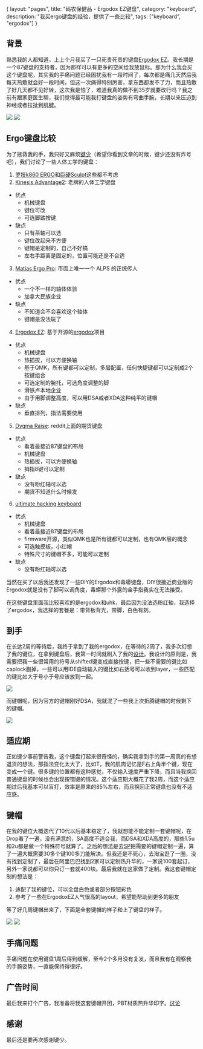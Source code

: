 {
layout: "pages",
title: "码农保健品 - Ergodox EZ键盘",
category: "keyboard",
description: "我买ergo键盘的经验，提供了一些比较",
tags: ["keyboard", "ergodox"]
}

## 背景

熟悉我的人都知道，上上个月我买了一只死贵死贵的键盘[Ergodox EZ](https://ergodox-ez.com/)。我长期是一个87键盘的支持者，因为那样可以有更多的空间给我放鼠标。那为什么我会买这个键盘呢，其实我的手痛问题已经困扰我有一段时间了，每次都是痛几天然后我每天热敷就会好一段时间，但这一次痛得特别厉害，拿东西都发不了力，而且热敷了好几天都不见好转，这次我是怕了，难道我真的做不到35岁就要改行吗？我之前有跟家庭医生聊，我们觉得最可能我打键盘的姿势有弯曲手腕，长期以来压迫到神经或者拉扯到肌腱。

![](/assets/img/ergodox/1.jpg)
![](/assets/img/ergodox/2.jpg)

## Ergo键盘比较

为了拯救我的手，我只好又麻烦[键少](https://www.weibo.com/u/7416130070)（希望你看到文章的时候，键少还没有炸号吧），我们讨论了一些人体工学的键盘：

1. [罗技k860 ERGO](https://www.logitech.com/en-ca/product/k860-split-ergonomic-keyboard)和[巨硬Sculpt](https://www.microsoft.com/accessories/en-us/products/keyboards/sculpt-ergonomic-desktop/l5v-00001)这些都不考虑
2. [Kinesis Advantage2](https://kinesis-ergo.com/shop/advantage2/): 老牌的人体工学键盘
  - 优点
    - 机械键盘
    - 键位可改
    - 可选脚踏按键
  - 缺点
    - 只有茶轴可以选
    - 键位改起来不方便
    - 键帽是定制的，自己不好搞
    - 左右手距离是固定的，位置可能还是不合适
3. [Matias Ergo Pro](https://matias.ca/ergopro/pc/): 市面上唯一一个 ALPS 的正统传人
  - 优点
    - 一个不一样的轴体体验
    - 加拿大民族企业
  - 缺点
    - 不知道会不会喜欢这个轴体
    - 键帽是没法玩了
4. [Ergodox EZ](https://ergodox-ez.com/): 基于开源的[ergodox](https://www.ergodox.io/)项目
  - 优点
    - 机械键盘
    - 热插拔，可以方便换轴
    - 基于QMK，所有键都可以定制，多层配置，任何快捷键都可以定制成2个按键组合
    - 可选定制的腕托，可选角度调整的脚
    - 滑铁卢本地企业
    - 由于用脚调整高度，可以用DSA或者XDA这种纯平的键帽
  - 缺点
    - 垂直排列，指法需要使用
5. [Dygma Raise](https://www.dygma.com/product/dygma-raise/): reddit上面的期货键盘
  - 优点
    - 看着最接近87键盘的布局
    - 机械键盘
    - 热插拔，可以方便换轴
    - 拇指8键可以定制
  - 缺点
    - 没有粉红轴可以选
    - 期货不知道什么时候发
6. [ultimate hacking keyboard](https://ultimatehackingkeyboard.com/)
  - 优点
    - 机械键盘
    - 看着最接近87键盘的布局
    - firmware开源，类似QMK也是所有键都可以定制，也有QMK层的概念
    - 可选触摸板，小红帽
    - 特殊尺寸的键帽不多，可能可以定制
  - 缺点
    - 没有粉红轴可以选

当然在买了以后我还发现了一些DIY的Ergodox和毒蟒键盘，DIY很接近商业版的Ergodox就是没有了脚可以调角度，毒蟒那个外露的金手指我实在无法接受。

在这些键盘里面我比较喜欢的是ergodox和uhk，最后因为没法选粉红轴，我选择了ergodox，我选择的套餐是：带背板背光，带脚，白色有刻。

## 到手

在长达2周的等待后，我终于拿到了我的ergodox，在等待的2周了，我多次幻想了我的键位，在拿到键盘后，我第一时间就刷入了我的[设计](https://configure.ergodox-ez.com/ergodox-ez/layouts/GZqla/latest/0)。我设计的原则是，我需要把我一些很常用的符号从shifted键变成直接按键，把一些不需要的键比如caplock删掉，一些可以用IDE自动输入的键比如右括号可以收到layer，一些匹配的键比如大于号小于号应该放到一起。

![](/assets/img/ergodox/3.jpg)

而键帽呢，因为官方的键帽刚好DSA，我就混了一些我上次折腾键帽的时候剩下的键帽。

![](/assets/img/ergodox/4.jpg)

## 适应期

正如键少事前警告我，这个键盘打起来很奇怪的，确实我拿到手的第一周真的有想退货的想法，那指法变化太大了，比如T，我的肌肉记忆是F右上角半个键，现在变成一个键。很多键的位置都有这种感觉，不仅输入速度严重下降，而且当我换回普通键盘的时候也会出现按错键的情况。这个适应期大概花了我2周，而这个适应期过后我基本可以盲打，效率是原来的85%左右，而且换回正常键盘也没有不适应感。

## 键帽

在我的键位大概迭代了10代以后基本稳定了，我就想能不能定制一套键帽呢，在Drop看了一遍，没有满意的，SA高度不适合我，而DSA和XDA高度的，那些1.5u和2u都是做一个特殊符号就算了。之后的想法是去[SP](https://pimpmykeyboard.com/dsa-individual-keys/)把需要的键帽定制一遍，算了一遍大概需要30多个键100多刀能解决。但我还是不死心，去淘宝逛了一圈，没有找到定制了，最后在阿里巴巴找到2家可以定制热升华的，一家说100套起订，另外一家说都可以你只订一套就400块。最后我就在这家做了定制。我这套键帽定制的想法是：

1. 适配了我的键位，可以全盘白色或者部分按钮彩色
2. 参考了一些在ErgodoxEZ人气很高的layout，希望能帮助到更多的朋友

等了好几周键帽出来了，下面是全套键帽的样子和上了键盘的样子。

![](/assets/img/ergodox/5.jpg)
![](/assets/img/ergodox/6.jpg)

## 手痛问题

手痛问题在使用键盘1周后得到缓解，至今2个多月没有复发，而且我有在观察我的手腕姿势，一直能保持得很好。

## 广告时间

最后我来打个广告，我准备将我这套键帽开团，PBT材质热升华印字。[讨论](https://drop.com/talk/42238/chaos-ez-dye-pbt-xda-keycap-set-for-ergodox-ez-c)

## 感谢

最后还是要再次感谢键少。
